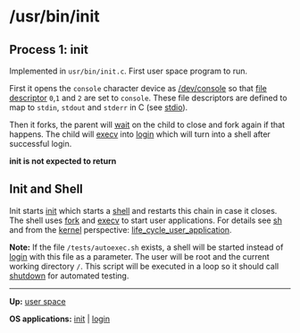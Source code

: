# /usr/bin/init

## Process 1: init

Implemented in `usr/bin/init.c`. First user space program to run.

First it opens the `console` character device as [/dev/console](../dev/console.md) so that [file descriptor](../../kernel/file_system/file.md) `0`,`1` and `2` are set to `console`. These file descriptors are defined to map to `stdin`, `stdout` and `stderr` in C (see [stdio](../../misc/stdio.md)).

Then it forks, the parent will [wait](../../kernel/syscalls/wait.md) on the child to close and fork again if that happens.
The child will [execv](../../kernel/syscalls/execv.md) into [login](login.md) which will turn into a shell after successful login.

**init is not expected to return**


## Init and Shell

Init starts [init](init.md) which starts a [shell](sh.md) and restarts this chain in case it closes. The shell uses [fork](../../kernel/syscalls/fork.md) and [execv](../../kernel/syscalls/execv.md) to start user applications. For details see [sh](sh.md) and from the [kernel](../../kernel/kernel.md) perspective: [life_cycle_user_application](../../kernel/overview/life_cycle_user_application.md).

**Note:** If the file `/tests/autoexec.sh` exists, a shell will be started instead of [login](login.md) with this file as a parameter. The user will be root and the current working directory `/`. This script will be executed in a loop so it should call [shutdown](shutdown.md) for automated testing.


---
**Up:** [user space](../userspace.md)

**OS applications:** [init](init.md) | [login](login.md)
